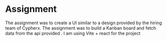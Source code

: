 # Assignment

The assignment was to create a UI similar to a design provided by the hiring team of Cypherx. The assignment was to build a Kanban board and fetch data from the api provided . I am using Vite + react for the project